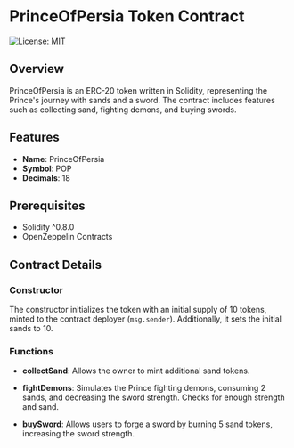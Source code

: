 # PrinceOfPersia Token Contract

[![License: MIT](https://img.shields.io/badge/License-MIT-yellow.svg)](https://opensource.org/licenses/MIT)

## Overview

PrinceOfPersia is an ERC-20 token written in Solidity, representing the Prince's journey with sands and a sword. The contract includes features such as collecting sand, fighting demons, and buying swords.

## Features

- **Name**: PrinceOfPersia
- **Symbol**: POP
- **Decimals**: 18

## Prerequisites

- Solidity ^0.8.0
- OpenZeppelin Contracts

## Contract Details

### Constructor

The constructor initializes the token with an initial supply of 10 tokens, minted to the contract deployer (`msg.sender`). Additionally, it sets the initial sands to 10.

### Functions

- **collectSand**: Allows the owner to mint additional sand tokens.

- **fightDemons**: Simulates the Prince fighting demons, consuming 2 sands, and decreasing the sword strength. Checks for enough strength and sand.

- **buySword**: Allows users to forge a sword by burning 5 sand tokens, increasing the sword strength.


